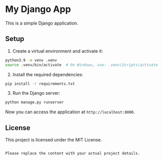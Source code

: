 # My Django App

This is a simple Django application.

## Setup

1. Create a virtual environment and activate it:

```bash
python3.9 -m venv .venv
source .venv/bin/activate  # On Windows, use: .venv\Scripts\activate
```

2. Install the required dependencies:

```bash
pip install -r requirements.txt
```

3. Run the Django server:

```bash
python manage.py runserver
```

Now you can access the application at `http://localhost:8000`.

## License

This project is licensed under the MIT License.
```

Please replace the content with your actual project details.